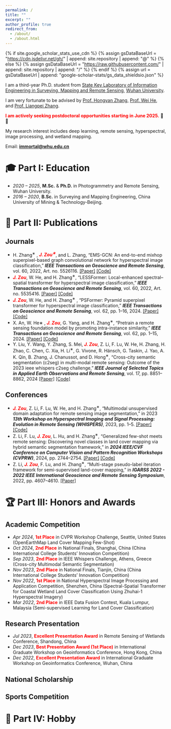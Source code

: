 ```yaml
---
permalink: /
title: ""
excerpt: ""
author_profile: true
redirect_from: 
  - /about/
  - /about.html
---
```


{% if site.google_scholar_stats_use_cdn %}
{% assign gsDataBaseUrl = "https://cdn.jsdelivr.net/gh/" | append: site.repository | append: "@" %}
{% else %}
{% assign gsDataBaseUrl = "https://raw.githubusercontent.com/" | append: site.repository | append: "/" %}
{% endif %}
{% assign url = gsDataBaseUrl | append: "google-scholar-stats/gs_data_shieldsio.json" %}

<span class='anchor' id='about-me'></span>

I am a third-year Ph.D. student from [State Key Laboratory of Information Engineering in Surveying, Mapping and Remote Sensing](http://www.lmars.whu.edu.cn/en/), [Wuhan University](https://en.whu.edu.cn/). 

I am very fortunate to be advised by [Prof. Hongyan Zhang](https://scholar.google.com/citations?user=fq7Uqx0AAAAJ&hl=en&oi=ao), [Prof. Wei He](https://prowdiy.github.io/weihe.github.io/), and [Prof. Liangpei Zhang](https://scholar.google.com/citations?user=vzj2hcYAAAAJ&hl=en&oi=ao). 

**<font color="red">I am actively seeking postdoctoral opportunities starting in June 2025.</font>** 🫡🫡

My research interest includes deep learning, remote sensing, hyperspectral, image processing, and wetland mapping. 

Email: **immortal@whu.edu.cn**

# 🎓 Part I: Education
- *2020 – 2025*, **M.Sc.** & **Ph.D.** in Photogrammetry and Remote Sensing, Wuhan University.
- *2016 – 2020*, **B.Sc.** in Surveying and Mapping Engineering, China University of Mining & Technology-Beijing.

# 📒 Part II: Publications 
## Journals
- H. Zhang<sup>∗</sup> , **_<font color="red">J. Zou<sup>∗</sup></font>_**, and L. Zhang, “EMS-GCN: An end-to-end mixhop superpixel-based graph convolutional network for hyperspectral image classification,” **_IEEE Transactions on Geoscience and Remote Sensing_**, vol. 60, 2022, Art. no. 5526116. [[Paper]](https://ieeexplore.ieee.org/document/9745164) [[Code]](https://github.com/immortal13/EMS-GCN-hyperspectral-image-classification)
- **_<font color="red">J. Zou</font>_**, W. He, and H. Zhang<sup>∗</sup>, “LESSFormer: Local-enhanced spectral–spatial transformer for hyperspectral image classification,” **_IEEE Transactions on Geoscience and Remote Sensing_**, vol. 60, 2022, Art. no. 5535416. [[Paper]](https://ieeexplore.ieee.org/document/9851468) [[Code]](https://github.com/immortal13/LESSFormer-hyperspectral-image-classification)
- **_<font color="red">J. Zou</font>_**, W. He, and H. Zhang<sup>∗</sup> , “PSFormer: Pyramid superpixel transformer for hyperspectral image classification,” **_IEEE Transactions on Geoscience and Remote Sensing_**, vol. 62, pp. 1–16, 2024. [[Paper]](https://ieeexplore.ieee.org/document/10695122) [[Code]](https://github.com/immortal13/PSFormer-hyperspectral-image-classification-)
- X. An, W. He∗ , **_<font color="red">J. Zou</font>_**, G. Yang, and H. Zhang<sup>∗</sup>, “Pretrain a remote sensing foundation model by promoting intra-instance similarity,” **_IEEE Transactions on Geoscience and Remote Sensing_**, vol. 62, pp. 1–15, 2024. [[Paper]](https://ieeexplore.ieee.org/document/10697182) [[Code]](https://github.com/ShawnAn-WHU/PIS)
- Y. Liu, Y. Wang, Y. Zhang, S. Mei, **_<font color="red">J. Zou</font>_**, Z. Li, F. Lu, W. He, H. Zhang, H. Zhao, C. Chen, C. Xia, H. Li<sup>∗</sup>, G. Vivone, R. Hänsch, G. Taskin, J. Yao, A. K. Qin, B. Zhang, J. Chanussot, and D. Hong<sup>∗</sup>, “Cross-city semantic segmentation (c2seg) in multi-modal remote sensing: Outcome of the 2023 ieee whispers c2seg challenge,” **_IEEE Journal of Selected Topics in Applied Earth Observations and Remote Sensing_**, vol. 17, pp. 8851–8862, 2024 [[Paper]](https://ieeexplore.ieee.org/document/10517985) [[Code]](https://github.com/danfenghong/Outcome-of-the-2023-IEEE-WHISPERS-C2Seg-Challenge) 
## Conferences
- **_<font color="red">J. Zou</font>_**, Z. Li, F. Lu, W. He, and H. Zhang<sup>∗</sup>, “Multimodal unsupervised domain adaptation for remote sensing image segmentation,” in 2023 **_13th Workshop on Hyperspectral Imaging and Signal Processing: Evolution in Remote Sensing (WHISPERS)_**, 2023, pp. 1–5. [[Paper]](https://ieeexplore.ieee.org/document/10431324) [[Code]](https://github.com/danfenghong/Outcome-of-the-2023-IEEE-WHISPERS-C2Seg-Challenge)
- Z. Li, F. Lu, **_<font color="red">J. Zou</font>_**, L. Hu, and H. Zhang<sup>∗</sup>, “Generalized few-shot meets remote sensing: Discovering novel classes in land cover mapping via hybrid semantic segmentation framework,” in **_2024 IEEE/CVF Conference on Computer Vision and Pattern Recognition Workshops (CVPRW)_**, 2024, pp. 2744–2754. [[Paper]](https://ieeexplore.ieee.org/document/10677943) [[Code]](https://github.com/LiZhuoHong/SegLand)
- Z. Li, **_<font color="red">J. Zou</font>_**, F. Lu, and H. Zhang<sup>∗</sup>, “Multi-stage pseudo-label iteration framework for semi-supervised land-cover mapping,” in **_IGARSS 2022 - 2022 IEEE International Geoscience and Remote Sensing Symposium_**, 2022, pp. 4607–4610. [[Paper]](https://ieeexplore.ieee.org/document/9884345)

# 🏆 Part III: Honors and Awards
## Academic Competition
- *Apr 2024*, **<font color="red">1st Place</font>** in CVPR Workshop Challenge, Seattle, United States (OpenEarthMap Land Cover Mapping Few-Shot) 
- *Oct 2024*, **<font color="red">2nd Place</font>** in National Finals, Shanghai, China (China International College Students’ Innovation Competition)
- *Sep 2023*, **<font color="red">2nd Place</font>** in IEEE Whispers Challenge, Athens, Greece (Cross-city Multimodal Semantic Segmentation)
- *Nov 2023*, **<font color="red">2nd Place</font>** in National Finals, Tianjin, China (China International College Students’ Innovation Competition)
- *Nov 2022*, **<font color="red">1st Place</font>** in National Hyperspectral Image Processing and Application Competition, Shenzhen, China (Spectral-Spatial Transformer for Coastal Wetland Land Cover Classification Using Zhuhai-1 Hyperspectral Imagery)
- *Mar 2022*, **<font color="red">2nd Place</font>** in IEEE Data Fusion Contest, Kuala Lumpur, Malaysia (Semi-supervised Learning for Land Cover Classification)

## Research Presentation
- *Jul 2023*, **<font color="red">Excellent Presentation Award</font>** in Remote Sensing of Wetlands Conference, Shandong, China
- *Dec 2023*, **<font color="red">Best Presentation Award (1st Place)</font>** in International Graduate Workshop on Geoinformatics Conference, Hong Kong, China
- *Dec 2022*, **<font color="red">Excellent Presentation Award</font>** in International Graduate Workshop on Geoinformatics Conference, Wuhan, China 

## National Scholarship

## Sports Competition



# 🥰 Part IV: Hobby

